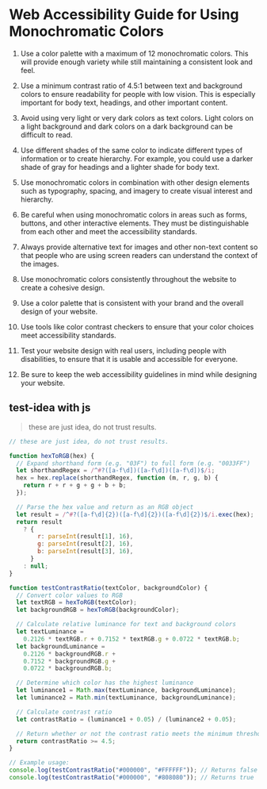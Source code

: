 # Web Accessibility Guide for Using Monochromatic Colors

1. Use a color palette with a maximum of 12 monochromatic colors. This will provide enough variety while still maintaining a consistent look and feel.

2. Use a minimum contrast ratio of 4.5:1 between text and background colors to ensure readability for people with low vision. This is especially important for body text, headings, and other important content.

3. Avoid using very light or very dark colors as text colors. Light colors on a light background and dark colors on a dark background can be difficult to read.

4. Use different shades of the same color to indicate different types of information or to create hierarchy. For example, you could use a darker shade of gray for headings and a lighter shade for body text.

5. Use monochromatic colors in combination with other design elements such as typography, spacing, and imagery to create visual interest and hierarchy.

6. Be careful when using monochromatic colors in areas such as forms, buttons, and other interactive elements. They must be distinguishable from each other and meet the accessibility standards.

7. Always provide alternative text for images and other non-text content so that people who are using screen readers can understand the context of the images.

8. Use monochromatic colors consistently throughout the website to create a cohesive design.

9. Use a color palette that is consistent with your brand and the overall design of your website.

10. Use tools like color contrast checkers to ensure that your color choices meet accessibility standards.

11. Test your website design with real users, including people with disabilities, to ensure that it is usable and accessible for everyone.

12. Be sure to keep the web accessibility guidelines in mind while designing your website.

## test-idea with js

> these are just idea, do not trust results.

```javascript
// these are just idea, do not trust results.

function hexToRGB(hex) {
  // Expand shorthand form (e.g. "03F") to full form (e.g. "0033FF")
  let shorthandRegex = /^#?([a-f\d])([a-f\d])([a-f\d])$/i;
  hex = hex.replace(shorthandRegex, function (m, r, g, b) {
    return r + r + g + g + b + b;
  });

  // Parse the hex value and return as an RGB object
  let result = /^#?([a-f\d]{2})([a-f\d]{2})([a-f\d]{2})$/i.exec(hex);
  return result
    ? {
        r: parseInt(result[1], 16),
        g: parseInt(result[2], 16),
        b: parseInt(result[3], 16),
      }
    : null;
}

function testContrastRatio(textColor, backgroundColor) {
  // Convert color values to RGB
  let textRGB = hexToRGB(textColor);
  let backgroundRGB = hexToRGB(backgroundColor);

  // Calculate relative luminance for text and background colors
  let textLuminance =
    0.2126 * textRGB.r + 0.7152 * textRGB.g + 0.0722 * textRGB.b;
  let backgroundLuminance =
    0.2126 * backgroundRGB.r +
    0.7152 * backgroundRGB.g +
    0.0722 * backgroundRGB.b;

  // Determine which color has the highest luminance
  let luminance1 = Math.max(textLuminance, backgroundLuminance);
  let luminance2 = Math.min(textLuminance, backgroundLuminance);

  // Calculate contrast ratio
  let contrastRatio = (luminance1 + 0.05) / (luminance2 + 0.05);

  // Return whether or not the contrast ratio meets the minimum threshold
  return contrastRatio >= 4.5;
}

// Example usage:
console.log(testContrastRatio("#000000", "#FFFFFF")); // Returns false
console.log(testContrastRatio("#000000", "#808080")); // Returns true
```
